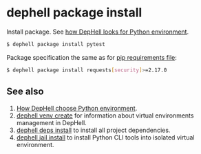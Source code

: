 # dephell package install

Install package. See [how DepHell looks for Python environment](python-lookup).

```bash
$ dephell package install pytest
```

Package specification the same as for [pip requirements file](https://pip.pypa.io/en/stable/reference/pip_install/#requirements-file-format):

```bash
$ dephell package install requests[security]>=2.17.0
```

## See also

1. [How DepHell choose Python environment](python-lookup).
1. [dephell venv create](cmd-venv-create) for information about virtual environments management in DepHell.
1. [dephell deps install](cmd-deps-install) to install all project dependencies.
1. [dephell jail install](cmd-jail-install) to install Python CLI tools into isolated virtual environment.
